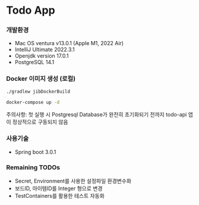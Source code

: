 # Todo App

### 개발환경

- Mac OS ventura v13.0.1 (Apple M1, 2022 Air)
- IntelliJ Ultimate 2022.3.1
- Openjdk version 17.0.1
- PostgreSQL 14.1

### Docker 이미지 생성 (로컬)

```sh
./gradlew jibDockerBuild

docker-compose up -d
```

주의사항: 첫 실행 시 Postgresql Database가 완전히 초기화되기 전까지 todo-api 앱이 정상적으로 구동되지 않음

### 사용기술

- Spring boot 3.0.1

### Remaining TODOs

- Secret, Environment를 사용한 설정파일 환경변수화
- 보드ID, 아이템ID를 Integer 형으로 변경
- TestContainers를 활용한 테스트 자동화
